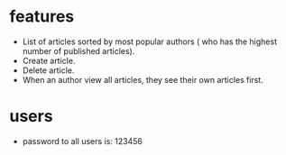 # features
- List of articles sorted by most popular authors ( who has the highest number of published articles).
- Create article.
- Delete article.
- When an author view all articles, they see their own articles first.

# users
- password to all users is: 123456


